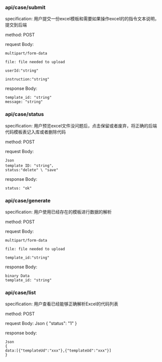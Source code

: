 ### api/case/submit

specification: 用户提交一份excel模板和需要如果操作excel的的指令文本说明，提交到后端

method:  POST

request Body:

````shell
multipart/form-data

file: file needed to upload

userId:"string"

instruction:"string"

````

response Body:

````shell
template_id: "string"
message: "string"
````



###  api/case/status

specification: 用户预览excel文件没问题后，点击保留或者废弃，将正确的后端代码模板表记入库或者删除代码

method:  POST

request Body:

````shell
Json
template ID: "string"，
status:"delete" \ "save"
````

response Body:

````shell
status: "ok"
````



### api/case/generate

specification: 用户使用已经存在的模板进行数据的解析

method:  POST

request Body:

````shell
multipart/form-data

file: file needed to upload

template_id:"string"

````

response Body:

````shell
binary Data
template_id: "string"
````



### api/case/list

specification: 用户查看已经能够正确解析Excel的代码列表

method:  POST

request Body:
Json
{
"status": "1"
}

response body:

````she
Json
{
data:[{"templateUd":"xxx"},{"templateUd":"xxx"}]
}
````









